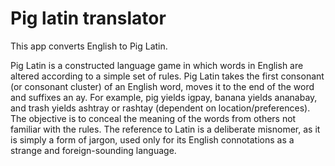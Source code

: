 # Pig latin translator
 This app converts English to Pig Latin. 
 
  Pig Latin is a constructed language game in which words in English are altered according to a simple set of rules. Pig Latin takes the first consonant (or consonant cluster) of an English word, moves it to the end of the word and suffixes an ay. For example, pig yields igpay, banana yields ananabay, and trash yields ashtray or rashtay (dependent on location/preferences). The objective is to conceal the meaning of the words from others not familiar with the rules. The reference to Latin is a deliberate misnomer, as it is simply a form of jargon, used only for its English connotations as a strange and foreign-sounding language.
